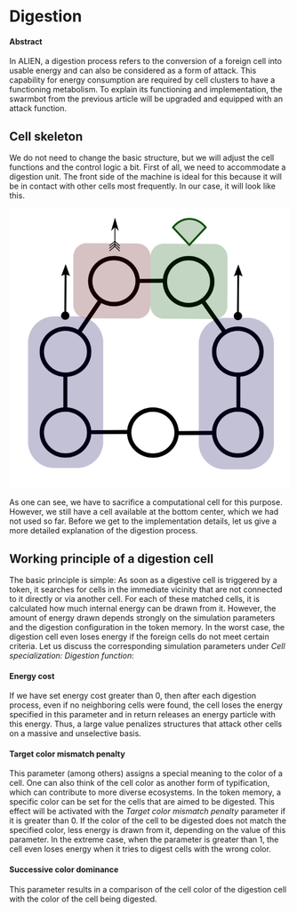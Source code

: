 # Digestion

#### Abstract

In ALIEN, a digestion process refers to the conversion of a foreign cell into usable energy and can also be considered as a form of attack. This capability for energy consumption are required by cell clusters to have a functioning metabolism. To explain its functioning and implementation, the swarmbot from the previous article will be upgraded and equipped with an attack function.

## Cell skeleton

We do not need to change the basic structure, but we will adjust the cell functions and the control logic a bit. First of all, we need to accommodate a digestion unit. The front side of the machine is ideal for this because it will be in contact with other cells most frequently. In our case, it will look like this.

![Cell skeleton of a swarmbot with attack capabilities](<../../.gitbook/assets/skeleton attacker.svg>)

As one can see, we have to sacrifice a computational cell for this purpose. However, we still have a cell available at the bottom center, which we had not used so far. Before we get to the implementation details, let us give a more detailed explanation of the digestion process.

## Working principle of a digestion cell

The basic principle is simple: As soon as a digestive cell is triggered by a token, it searches for cells in the immediate vicinity that are not connected to it directly or via another cell. For each of these matched cells, it is calculated how much internal energy can be drawn from it. However, the amount of energy drawn depends strongly on the simulation parameters and the digestion configuration in the token memory. In the worst case, the digestion cell even loses energy if the foreign cells do not meet certain criteria. Let us discuss the corresponding simulation parameters under _Cell specialization: Digestion function_:

#### Energy cost

If we have set energy cost greater than 0, then after each digestion process, even if no neighboring cells were found, the cell loses the energy specified in this parameter and in return releases an energy particle with this energy. Thus, a large value penalizes structures that attack other cells on a massive and unselective basis.

#### Target color mismatch penalty

This parameter (among others) assigns a special meaning to the color of a cell. One can also think of the cell color as another form of typification, which can contribute to more diverse ecosystems. In the token memory, a specific color can be set for the cells that are aimed to be digested. This effect will be activated with the _Target color mismatch penalty_ parameter if it is greater than 0. If the color of the cell to be digested does not match the specified color, less energy is drawn from it, depending on the value of this parameter. In the extreme case, when the parameter is greater than 1, the cell even loses energy when it tries to digest cells with the wrong color.

#### Successive color dominance

This parameter results in a comparison of the cell color of the digestion cell with the color of the cell being digested.
